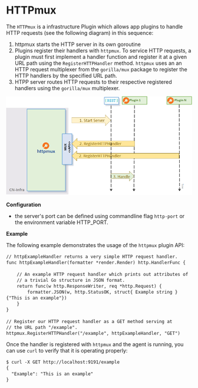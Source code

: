 # HTTPmux

The `HTTPmux` is a infrastructure Plugin which allows app plugins 
to handle HTTP requests (see the following diagram) in this sequence:
1. httpmux starts the HTTP server in its own goroutine
2. Plugins register their handlers with `httpmux`. To service HTTP requests, 
   a plugin must first implement a handler function and register it at a
   given URL path using the `RegisterHTTPHandler` method. `httpmux` uses 
   an  an HTTP request  multiplexer from the `gorilla/mux` package to 
   register the HTTP handlers by the specified URL path. 
3. HTPP server routes HTTP requests to their respective registered handlers 
   using the `gorilla/mux` multiplexer.

![http](../docs/imgs/http.png)

**Configuration**

- the server's port can be defined using commandline flag `http-port` or 
  the environment variable HTTP_PORT.

**Example**

The following example demonstrates the usage of the `httpmux` plugin API:
```
// httpExampleHandler returns a very simple HTTP request handler.
func httpExampleHandler(formatter *render.Render) http.HandlerFunc {

    // An example HTTP request handler which prints out attributes of 
    // a trivial Go structure in JSON format.
    return func(w http.ResponseWriter, req *http.Request) {
        formatter.JSON(w, http.StatusOK, struct{ Example string }{"This is an example"})
    }
}

// Register our HTTP request handler as a GET method serving at 
// the URL path "/example".
httpmux.RegisterHTTPHandler("/example", httpExampleHandler, "GET")
```

Once the handler is registered with `httpmux` and the agent is running, 
you can use `curl` to verify that it is operating properly:
```
$ curl -X GET http://localhost:9191/example
{
  "Example": "This is an example"
}
```
